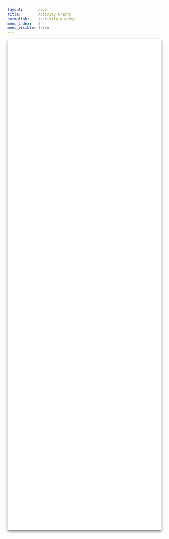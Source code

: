 ```yaml
---
layout:       page
title:        Activity Graphs
permalink:    /activity-graphs/
menu_index:   5
menu_visible: false
---
```


<script type="text/javascript" src="https://www.google.com/jsapi"></script>
<script type="text/javascript">
    //
    // Google Charts API reference:
    //   https://google-developers.appspot.com/chart/
    //

    google.load("visualization", "1", { packages: ["corechart"] });

    function drawBlogActivityChart() {

        // Map a date (post dates) to a number (number of posts in that date).
        // I only care about year and month. Jekyll already gives us the post
        // dates sorted from most recent to oldest.
        var activityMap = { };
        function addEntry(date) {
            if (activityMap[date] === undefined) {
                activityMap[date] = 1;
            } else {
                activityMap[date] += 1;
            }
        }

        // ** BEGIN GENERATED CODE **
        //
        {% for post in site.posts %}
            {% assign js_date = post.date | date: "%b, %Y" %}
            {% if js_date %}
                addEntry( "{{ js_date }}" );
            {% endif %}
        {% endfor %}
        //
        // ** END GENERATED CODE **

        var propKey, rows = [ ];
        var barStyle = "color: green; opacity: 0.4;";
        rows.push([ "Date", "Posts", { role: "style" } ]);

        for (propKey in activityMap) {
            rows.push([ propKey, activityMap[propKey], barStyle ]);
        }

        var data = google.visualization.arrayToDataTable(rows);
        var view = new google.visualization.DataView(data);

        view.setColumns([ 0, 1, {
            sourceColumn: 1,
            calc: "stringify",
            type: "string",
            role: "annotation"
            }, 2 ]);

        var chartOptions = {
            title:  "Blog activity by date:",
            hAxis:  { minValue:   0      },
            bar:    { groupWidth: "85%"  },
            legend: { position:   "none" }
        };

        // Actually generate and show the chart:
        var chart = new google.visualization.BarChart(document.getElementById("blog-activity-chart"));
        chart.draw(view, chartOptions);

    } // end drawBlogActivityChart()

    function drawCategoryUsageChart() {

        var categoryList  = [ "Category" ];
        var allCategories = { };
        var activityMap   = { };

        // Build the `allCategories` template list.
        function addCategory(categories) {
            var categoryNames = categories.split(",");
            for (var i = 0; i < categoryNames.length; ++i) {
                allCategories[categoryNames[i]] = 0;
            }
        }

        // Maps a date (month + year) to a value (number of posts), per post category.
        function addEntry(date, categories) {
            var categoryNames = categories.split(",");
            for (var i = 0; i < categoryNames.length; ++i) {
                var cat = categoryNames[i];
                if (activityMap[date] === undefined) {
                    // First reference to this date.
                    activityMap[date] = JSON.parse(JSON.stringify(allCategories)); // Hack to clone an object. Oh JavaScript...
                    activityMap[date][cat] = 1;
                } else {
                    activityMap[date][cat] += 1;
                }
                // Save one occurrence of each category for later.
                if (categoryList.indexOf(cat) < 0) {
                    categoryList.push(cat);
                }
            }
        }

        // ** BEGIN GENERATED CODE **
        //
        {% for post in site.posts %}
            addCategory( "{{ post.categories | join: ',' }}" );
        {% endfor %}

        {% for post in site.posts %}
            {% assign js_date = post.date | date: "%b, %Y" %}
            {% if js_date %}
                addEntry( "{{ js_date }}", "{{ post.categories | join: ',' }}" );
            {% endif %}
        {% endfor %}
        //
        // ** END GENERATED CODE **

        var rows = [ ];
        var mapKey, cat, catKey, catRow;

        categoryList.push({ role: "annotation" });
        rows.push(categoryList);

        // mapKey is a date, cat has the counts for that date.
        for (mapKey in activityMap) {
            cat    = activityMap[mapKey];
            catRow = [ mapKey ];

            for (catKey in cat) {
                catRow.push(cat[catKey]);
            }
            catRow.push("");

            rows.push(catRow);
        }

        var data = google.visualization.arrayToDataTable(rows);
        var view = new google.visualization.DataView(data);

        var chartOptions = {
            title:     "Category/Tag usage by Post date:",
            hAxis:     { minValue:   0     },
            bar:       { groupWidth: "85%" },
            legend:    { position:   "top", maxLines: 2 },
            isStacked: true
        };

        // Actually generate and show the chart:
        var chart = new google.visualization.BarChart(document.getElementById("category-usage-chart"));
        chart.draw(view, chartOptions);

    } // end drawCategoryUsageChart()

    google.setOnLoadCallback(drawBlogActivityChart);
    google.setOnLoadCallback(drawCategoryUsageChart);

</script>

<style type="text/css">
    .chart {
        width:            inherit;
        height:           inherit;
        min-height:       inherit;
        background-color: inherit;
    }
    .chart-container {
        width:            100%;
        height:           auto;
        min-height:       800px;
        background-color: white;
        /* Same shadow effect used by images */
        -webkit-box-shadow: 0 4px 8px rgba(0, 0, 0, 0.5), 0 0 25px rgba(0, 0, 0, 0.2) inset;
        -moz-box-shadow:    0 4px 8px rgba(0, 0, 0, 0.5), 0 0 25px rgba(0, 0, 0, 0.2) inset;
        -o-box-shadow:      0 4px 8px rgba(0, 0, 0, 0.5), 0 0 25px rgba(0, 0, 0, 0.2) inset;
        box-shadow:         0 4px 8px rgba(0, 0, 0, 0.5), 0 0 25px rgba(0, 0, 0, 0.2) inset;
    }
</style>

<div class="chart-container">
  <div id="blog-activity-chart"  class="chart"></div>
  <div id="category-usage-chart" class="chart"></div>
</div>


